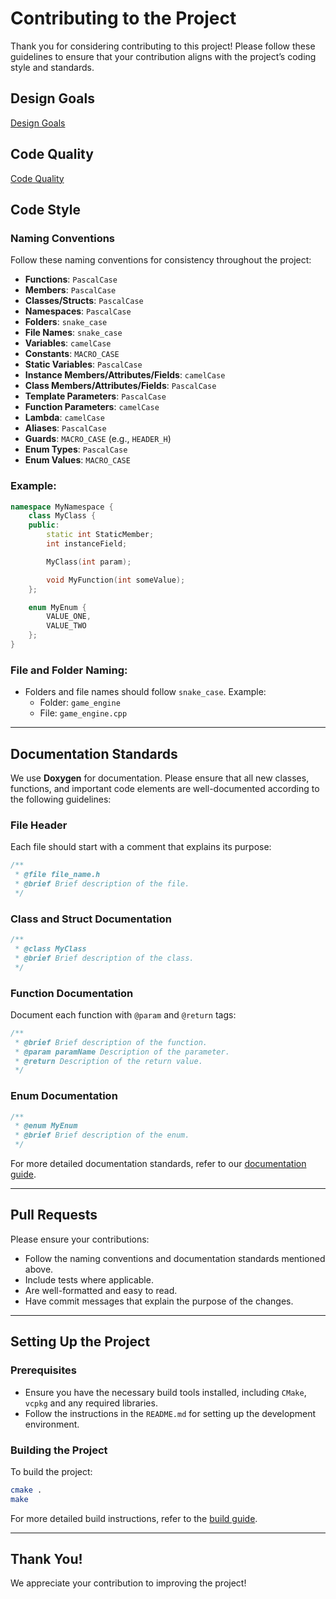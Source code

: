 # Contributing to the Project

Thank you for considering contributing to this project! Please follow these guidelines to ensure that your contribution aligns with the project’s coding style and standards.

## Design Goals
[Design Goals](./DESIGN_GOALS.md)

## Code Quality
[Code Quality](./CODE_QUALITY.md)

## Code Style

### Naming Conventions
Follow these naming conventions for consistency throughout the project:

- **Functions**: `PascalCase`
- **Members**: `PascalCase`
- **Classes/Structs**: `PascalCase`
- **Namespaces**: `PascalCase`
- **Folders**: `snake_case`
- **File Names**: `snake_case`
- **Variables**: `camelCase`
- **Constants**: `MACRO_CASE`
- **Static Variables**: `PascalCase`
- **Instance Members/Attributes/Fields**: `camelCase`
- **Class Members/Attributes/Fields**: `PascalCase`
- **Template Parameters**: `PascalCase`
- **Function Parameters**: `camelCase`
- **Lambda**: `camelCase`
- **Aliases**: `PascalCase`
- **Guards**: `MACRO_CASE` (e.g., `HEADER_H`)
- **Enum Types**: `PascalCase`
- **Enum Values**: `MACRO_CASE`

### Example:
```cpp
namespace MyNamespace {
    class MyClass {
    public:
        static int StaticMember;
        int instanceField;

        MyClass(int param);

        void MyFunction(int someValue);
    };

    enum MyEnum {
        VALUE_ONE,
        VALUE_TWO
    };
}
```

### File and Folder Naming:
- Folders and file names should follow `snake_case`. Example:
  - Folder: `game_engine`
  - File: `game_engine.cpp`

---

## Documentation Standards

We use **Doxygen** for documentation. Please ensure that all new classes, functions, and important code elements are well-documented according to the following guidelines:

### File Header
Each file should start with a comment that explains its purpose:
```cpp
/**
 * @file file_name.h
 * @brief Brief description of the file.
 */
```

### Class and Struct Documentation
```cpp
/**
 * @class MyClass
 * @brief Brief description of the class.
 */
```

### Function Documentation
Document each function with `@param` and `@return` tags:
```cpp
/**
 * @brief Brief description of the function.
 * @param paramName Description of the parameter.
 * @return Description of the return value.
 */
```

### Enum Documentation
```cpp
/**
 * @enum MyEnum
 * @brief Brief description of the enum.
 */
```

For more detailed documentation standards, refer to our [documentation guide](./DOCUMENTATION.md).

---

## Pull Requests

Please ensure your contributions:
- Follow the naming conventions and documentation standards mentioned above.
- Include tests where applicable.
- Are well-formatted and easy to read.
- Have commit messages that explain the purpose of the changes.

---

## Setting Up the Project

### Prerequisites
- Ensure you have the necessary build tools installed, including `CMake`,  `vcpkg` and any required libraries.
- Follow the instructions in the `README.md` for setting up the development environment.

### Building the Project
To build the project:
```bash
cmake .
make
```

For more detailed build instructions, refer to the [build guide](./BUILDING.md).

---

## Thank You!

We appreciate your contribution to improving the project!
